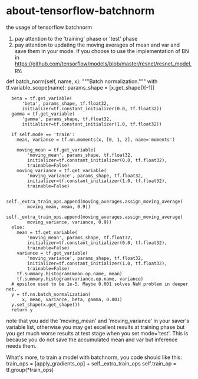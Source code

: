# about-tensorflow-batchnorm
the usage of tensorflow batchnorm
1. pay attention to the 'training' phase or 'test' phase
2. pay attention to updating the moving averages of mean and var and save them in your mode.
If you choose to use the implementation of BN in https://github.com/tensorflow/models/blob/master/resnet/resnet_model.py, 

  def batch_norm(self, name, x):
    """Batch normalization."""
    with tf.variable_scope(name):
      params_shape = [x.get_shape()[-1]]

      beta = tf.get_variable(
          'beta', params_shape, tf.float32,
          initializer=tf.constant_initializer(0.0, tf.float32))
      gamma = tf.get_variable(
          'gamma', params_shape, tf.float32,
          initializer=tf.constant_initializer(1.0, tf.float32))

      if self.mode == 'train':
        mean, variance = tf.nn.moments(x, [0, 1, 2], name='moments')

        moving_mean = tf.get_variable(
            'moving_mean', params_shape, tf.float32,
            initializer=tf.constant_initializer(0.0, tf.float32),
            trainable=False)
        moving_variance = tf.get_variable(
            'moving_variance', params_shape, tf.float32,
            initializer=tf.constant_initializer(1.0, tf.float32),
            trainable=False)

        self._extra_train_ops.append(moving_averages.assign_moving_average(
            moving_mean, mean, 0.9))
        self._extra_train_ops.append(moving_averages.assign_moving_average(
            moving_variance, variance, 0.9))
      else:
        mean = tf.get_variable(
            'moving_mean', params_shape, tf.float32,
            initializer=tf.constant_initializer(0.0, tf.float32),
            trainable=False)
        variance = tf.get_variable(
            'moving_variance', params_shape, tf.float32,
            initializer=tf.constant_initializer(1.0, tf.float32),
            trainable=False)
        tf.summary.histogram(mean.op.name, mean)
        tf.summary.histogram(variance.op.name, variance)
      # epsilon used to be 1e-5. Maybe 0.001 solves NaN problem in deeper net.
      y = tf.nn.batch_normalization(
          x, mean, variance, beta, gamma, 0.001)
      y.set_shape(x.get_shape())
      return y
note that you add the 'moving_mean' and 'moving_variance' in your saver's variable list, otherwise you may get excellent results at training phase but you get much worse results at test stage when you set mode='test'. This is because you do not save the accumulated mean and var but inference needs them.

What's more, to train a model with batchnorm, you code should like this:
    train_ops = [apply_gradients_op] + self._extra_train_ops
    self.train_op = tf.group(*train_ops)
